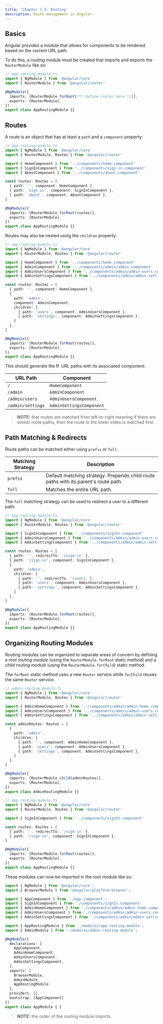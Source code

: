 ```yaml
---
title: 'Chapter 1.5: Routing'
description: Route management in Angular.
---
```


## Basics

Angular provides a module that allows for components to be 
rendered based on the current URL path.

To do this, a _routing module_ must be created that imports 
and exports the `RouterModule` like so:

```ts
// app-routing.module.ts
import { NgModule } from '@angular/core'
import { RouterModule } from '@angular/router'

@NgModule({
  imports: [RouterModule.forRoot(/** Define routes here */)],
  exports: [RouterModule],
})
export class AppRoutingModule {}
```

## Routes

A route is an object that has at least a `path` and a `component` 
property:

```ts
// app-routing.module.ts
import { NgModule } from '@angular/core'
import { RouterModule, Routes } from '@angular/router'

import { HomeComponent } from '../components/home.component'
import { SignInComponent } from '../components/sign-in.component'
import { AboutComponent } from '../components/about.component'

const routes: Routes = [
  { path: '', component: HomeComponent },
  { path: 'sign-in', component: SignInComponent },
  { path: 'about', component: AboutComponent },
]

@NgModule({
  imports: [RouterModule.forRoot(routes)],
  exports: [RouterModule],
})
export class AppRoutingModule {}
```

Routes may also be nested using the `children` property:

```ts
// app-routing.module.ts
import { NgModule } from '@angular/core'
import { RouterModule, Routes } from '@angular/router'

import { HomeComponent } from '../components/home.component'
import { AdminComponent } from '../components/admin/admin.component'
import { AdminUsersComponent } from '../components/admin/admin-users.component'
import { AdminSettingsComponent } from '../components/admin/admin-settings.component'

const routes: Routes = [
  { path: '', component: HomeComponent },
  {
    path: 'admin',
    component: AdminComponent,
    children: [
      { path: 'users', component: AdminUsersComponent },
      { path: 'settings', component: AdminSettingsComponent },
    ]
  },
]

@NgModule({
  imports: [RouterModule.forRoot(routes)],
  exports: [RouterModule],
})
export class AppRoutingModule {}
```

This should generate the ff. URL paths with its associated 
component:

| URL Path          | Component                |
|-------------------|--------------------------|
| `/`               | `HomeComponent`          |
| `/admin`          | `AdminComponent`         |
| `/admin/users`    | `AdminUsersComponent`    |
| `/admin/settings` | `AdminSettingsComponent` |

> **NOTE:** that routes are matched from left-to-right meaning 
> if there are similar route paths, then the route in the
> lower index is matched first.

## Path Matching & Redirects

Route paths can be matched either using `prefix` or `full`:

| Matching Strategy | Description                                                                         |
|-------------------|-------------------------------------------------------------------------------------|
| `prefix`          | Default matching strategy. Prepends child route paths with its parent's route path. |
| `full`            | Matches the entire URL path.                                                        |

The `full` matching strategy can be used to redirect a user 
to a different path:

```ts
// app-routing.module.ts
import { NgModule } from '@angular/core'
import { RouterModule, Routes } from '@angular/router'

import { SignInComponent } from '../components/signIn.component'
import { AdminUsersComponent } from '../components/admin/admin-users.component'
import { AdminSettingsComponent } from '../components/admin/admin-settings.component'

const routes: Routes = [
  { path: '', redirectTo: '/sign-in' },
  { path: '/sign-in', component: SignInComponent },
  {
    path: 'admin',
    children: [
      { path: '', redirectTo: '/users' },
      { path: 'users', component: AdminUsersComponent },
      { path: 'settings', component: AdminSettingsComponent },
    ]
  },
]

@NgModule({
  imports: [RouterModule.forRoot(routes)],
  exports: [RouterModule],
})
export class AppRoutingModule {}
```

## Organizing Routing Modules

Routing modules can be organized to separate areas of 
concern by defining a _root routing module_ (using the 
`RouterModule.forRoot` static method) and a _child routing module_ 
(using the `RouterModule.forChild`) static method.

The `forRoot` static method uses a new `Router` service 
while `forChild` reuses the same `Router` service.

```ts
// admin-routing.module.ts
import { NgModule } from '@angular/core'
import { RouterModule, Routes } from '@angular/router'

import { AdminHomeComponent } from '../components/admin/admin-home.component'
import { AdminUsersComponent } from '../components/admin/admin-users.component'
import { AdminSettingsComponent } from '../components/admin/admin-settings.component'

const adminRoutes: Routes = [
  {
    path: 'admin',
    children: [
      { path: '', component: AdminHomeComponent },
      { path: 'users', component: AdminUsersComponent },
      { path: 'settings', component: AdminSettingsComponent },
    ]
  },
]

@NgModule({
  imports: [RouterModule.child(adminRoutes)],
  exports: [RouterModule],
})
export class AdminRoutingModule {}
```

```ts
// app-routing.module.ts
import { NgModule } from '@angular/core'
import { RouterModule, Routes } from '@angular/router'

import { SignInComponent } from '../components/signIn.component'

const routes: Routes = [
  { path: '', redirectTo: '/sign-in' },
  { path: '/sign-in', component: SignInComponent },
]

@NgModule({
  imports: [RouterModule.forRoot(routes)],
  exports: [RouterModule],
})
export class AppRoutingModule {}
```

These modules can now be imported in the root module like so:

```ts
import { NgModule } from '@angular/core';
import { BrowserModule } from '@angular/platform-browser';

import { AppComponent } from './app.component';
import { SignInComponent } from './components/signIn.component'
import { AdminHomeComponent } from './components/admin/admin-home.component'
import { AdminUsersComponent } from './components/admin/admin-users.component'
import { AdminSettingsComponent } from './components/admin/admin-settings.component'

import { AppRoutingModule } from './modules/app-routing.module';
import { AdminModule } from './modules/admin-routing.module';

@NgModule({
  declarations: [
    AppComponent,
    AdminHomeComponent,
    AdminUsersComponent,
    AdminSettingsComponent,
  ],
  imports: [
    BrowserModule,
    AdminModule,
    AppRoutingModule
  ],
  providers: [],
  bootstrap: [AppComponent]
})
export class AppModule { }
```

> **NOTE:** the order of the routing module imports.
